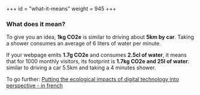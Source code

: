 +++
id = "what-it-means"
weight = 945
+++

### What does it mean?

To give you an idea, **1kg CO2e** is similar to driving about **5km by car**.
Taking a shower consumes an average of 6 liters of water per minute.

If your webpage emits **1.7g CO2e** and consumes **2.5cl of water**, it means that for 1000 monthly visitors, its footprint  is **1.7kg CO2e and 25l of water**: similar to driving a car 5.5km and taking a 4 minutes shower.

To go further:
[Putting the ecological impacts of digital technology into perspective - in french](https://raphael-lemaire.com/2022/12/11/mep-maj/)
